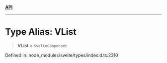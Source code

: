 [**API**](../../API.md)

***

# Type Alias: VList

> **VList** = `SvelteComponent`

Defined in: node\_modules/svelte/types/index.d.ts:2310

